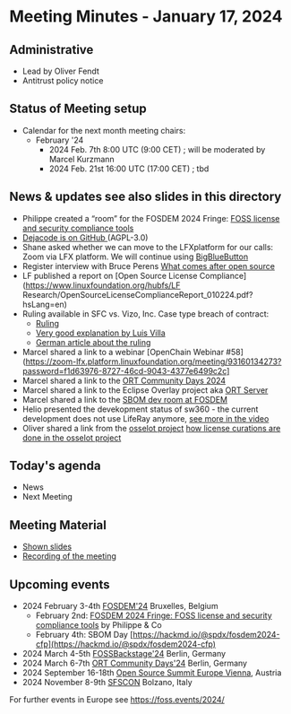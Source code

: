 # Meeting Minutes - January 17, 2024

## Administrative
* Lead by Oliver Fendt     
* Antitrust policy notice

## Status of Meeting setup
* Calendar for the next month meeting chairs:
  * February '24 
    * 2024 Feb. 7th 8:00 UTC (9:00 CET) ; will be moderated by Marcel Kurzmann
    * 2024 Feb. 21st 16:00 UTC (17:00 CET) ; tbd

## News & updates see also slides in this directory
* Philippe created a “room” for the FOSDEM 2024 Fringe: [FOSS license and security compliance tools](https://app.element.io/#/room/#aboutcode-org/fosdem-2024:gitter.im)
* [Dejacode is on GitHub ](https://github.com/nexB/dejacode ) (AGPL-3.0)
* Shane asked whether we can move to the LFXplatform for our calls: Zoom via LFX platform. We will continue using [BigBlueButton](https://conf.fsfe.org/b/compliance-tooling)
* Register interview with Bruce Perens [What comes after open source](https://www.theregister.com/2023/12/27/bruce_perens_post_open/)
* LF published a report on [Open Source License Compliance](https://www.linuxfoundation.org/hubfs/LF Research/OpenSourceLicenseComplianceReport_010224.pdf?hsLang=en)
* Ruling available in SFC vs. Vizo, Inc. Case type breach of contract:
	* [Ruling](https://www.heise.de/downloads/18/4/5/2/1/0/4/5/Order_Denying_Vizio_Motion_for_Summary_Judgement_12-29-23.pdf)
	* [Very good explanation by Luis Villa](https://blog.tidelift.com/will-the-new-judicial-ruling-in-the-vizio-lawsuit-strengthen-the-gpl)
	* [German article about the ruling](https://www.heise.de/news/Gericht-US-Verbraucher-koennen-Open-Source-Code-einklagen-9587803.html)
* Marcel shared a link to a webinar [OpenChain Webinar #58](https://zoom-lfx.platform.linuxfoundation.org/meeting/93160134273?password=f1d63976-8727-46cd-9043-4377e6499c2c]
* Marcel shared a link to the [ORT Community Days 2024](https://github.com/oss-review-toolkit/ort/wiki/ORT-Community-Days-2024)
* Marcel shared a link to the Eclipse Overlay project aka [ORT Server](https://projects.eclipse.org/proposals/eclipse-overlay)
* Marcel shared a link to the [SBOM dev room at FOSDEM](https://fosdem.org/2024/schedule/track/software-bill-of-materials/)
* Helio presented the devekopment status of sw360 - the current development does not use LifeRay anymore, [see more in the video](https://conf.fsfe.org/playback/presentation/2.3/7510c962420cd700b3f46fdc312b8bfe8ec9a608-1705506244984)
* Oliver shared a link from the [osselot project](http://osselot.org/) [how license curations are done in the osselot project](https://github.com/Open-Source-Compliance/package-analysis/blob/main/README.md)

## Today's agenda
* News
* Next Meeting

## Meeting Material
* [Shown slides](https://github.com/Open-Source-Compliance/Sharing-creates-value/blob/master/Meeting-Material/Meeting-20240117/Presented-slides-1-17-2024.pdf)
* [Recording of the meeting](https://conf.fsfe.org/playback/presentation/2.3/7510c962420cd700b3f46fdc312b8bfe8ec9a608-1705506244984)

## Upcoming events
* 2024 February 3-4th [FOSDEM'24](https://fosdem.org/2024/) Bruxelles, Belgium
    * February 2nd: [FOSDEM 2024 Fringe: FOSS license and security compliance tools](https://opencollective.com/aboutcode/events/fosdem-2024-fringe-workshop-on-foss-license-and-security-compliance-tools-ea75e63c) by Philippe & Co
    * February 4th: SBOM Day [https://hackmd.io/@spdx/fosdem2024-cfp](https://hackmd.io/@spdx/fosdem2024-cfp)
* 2024 March 4-5th [FOSSBackstage'24](https://24.foss-backstage.de/) Berlin, Germany
* 2024 March 6-7th [ORT Community Days'24](https://github.com/oss-review-toolkit/ort/wiki/ORT-Community-Days-2024) Berlin, Germany
* 2024 September 16-18th [Open Source Summit Europe Vienna](https://events.linuxfoundation.org/open-source-summit-europe/), Austria
* 2024 November 8-9th [SFSCON](https://www.sfscon.it) Bolzano, Italy

For further events in Europe see https://foss.events/2024/   
